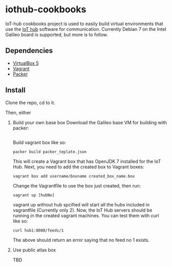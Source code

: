 # iothub-cookbooks
IoT-hub cookbooks project is used to easily build virtual environments that use the [IoT hub](https://github.com/uh-cs-iotlab/kahvihub) software for communication. Currently Debian 7 on the Intel Galileo board is supported, but more is to follow.  

## Dependencies

- [VirtualBox 5]("https://www.virtualbox.org/")
- [Vagrant]("https://www.vagrantup.com/")
- [Packer]("https://www.packer.io/")

## Install

Clone the repo, cd to it.

Then, either

1. Build your own base box
	Download the Galileo base VM for building with packer:
	```

	```

	Build vagrant box like so:

	```
	packer build packer_teplate.json
	```

	This will create a Vagrant box that has OpenJDK 7 installed for the IoT Hub. Next, you need to add the created box to Vagrant boxes:

	```
	vagrant box add username/boxname created_box_name.box
	```

	Change the Vagrantfile to use the box just created, then run:
	```
	vagrant up [hubNo]
	```

	vagrant up without hub spcified will start all the hubs included in vagrantfile (Currently only 2). Now, the IoT Hub servers should be running in the created vagrant machines. You can test them with curl like so:
	```
	curl hub1:8080/feeds/1
	```

	The above should return an error saying that no feed no 1 exists.

2. Use public atlas box

	TBD

